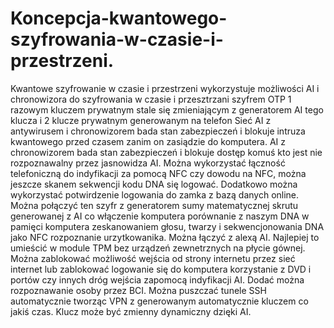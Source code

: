 # Koncepcja-kwantowego-szyfrowania-w-czasie-i-przestrzeni.
Kwantowe szyfrowanie w czasie i przestrzeni wykorzystuje możliwości AI i chronowizora do szyfrowania w czasie i przesztrzani szyfrem OTP 1 razowym kluczem prywatnym stale się zmieniającym z generatorem AI tego klucza i 2 klucze prywatnym generowanym na telefon Sieć AI z antywirusem i chronowizorem bada stan zabezpieczeń i blokuje intruza kwantowego przed czasem zanim on zasiądzie do komputera. AI z chronowizorem bada stan zabezpieczeń i blokuje dostęp komuś kto jest nie rozpoznawalny przez jasnowidza AI. 
Można wykorzystać łączność telefoniczną do indyfikacji za pomocą NFC czy dowodu na NFC, można jeszcze skanem sekwencji kodu DNA się logować.
Dodatkowo można wykorzystać potwirdzenie logowania do zamka z bazą danych online.
Można połączyć ten szyfr z generatorem sumy matematycznej skrutu generowanej z AI co włączenie komputera porównanie z naszym DNA w pamięci komputera zeskanowaniem głosu, twarzy i sekwencjonowania DNA jako NFC rozpoznanie urzytkowanika. Można łączyć z alexą AI. 
Najlepiej to umieścić w module TPM bez urządzeń zewnetrznych na płycie gównej.  
Można zablokować możliwość wejścia od strony internetu przez sieć internet lub zablokować logowanie się do komputera korzystanie z DVD i portów czy innych dróg wejścia zapomocą indyfikacji AI. 
Dodać można rozpoznawanie osoby przez BCI. 
Można puszczać tunele SSH automatycznie tworząc VPN z generowanym automatycznie kluczem co jakiś czas. 
Klucz może być zmienny dynamiczny dzięki AI. 
